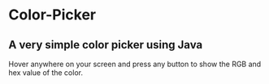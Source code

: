 # Color-Picker
## A very simple color picker using Java

Hover anywhere on your screen and press any button to show the RGB and hex value of the color.
